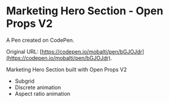 # Marketing Hero Section - Open Props V2

A Pen created on CodePen.

Original URL: [https://codepen.io/mobalti/pen/bGJOJdr](https://codepen.io/mobalti/pen/bGJOJdr).

Marketing Hero Section built with Open Props V2
- Subgrid
- Discrete animation
- Aspect ratio animation